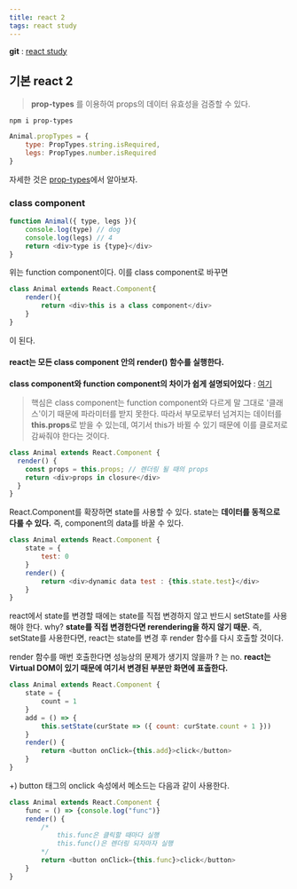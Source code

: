 ```yaml
---
title: react 2
tags: react study
---
```


**git** : [react study](http://github.com/Jivvon/movie-app-react)

## 기본 react 2

> **prop-types** 를 이용하여 props의 데이터 유효성을 검증할 수 있다.

`npm i prop-types`

``` js
Animal.propTypes = {
    type: PropTypes.string.isRequired,
    legs: PropTypes.number.isRequired
}
```

자세한 것은 [prop-types](https://www.npmjs.com/package/prop-types)에서 알아보자.

### class component

``` javascript
function Animal({ type, legs }){
    console.log(type) // dog
    console.log(legs) // 4
    return <div>type is {type}</div>
}
```

위는 function component이다. 이를 class component로 바꾸면

``` javascript
class Animal extends React.Component{
    render(){
        return <div>this is a class component</div>
    }
}
```
이 된다.

#### react는 모든 class component 안의 render() 함수를 실행한다.

**class component와 function component의 차이가 쉽게 설명되어있다** : [여기](https://overreacted.io/ko/how-are-function-components-different-from-classes/)

> 핵심은 class component는 function component와 다르게 말 그대로 '클래스'이기 때문에 파라미터를 받지 못한다. 따라서 부모로부터 넘겨지는 데이터를 **this.props**로 받을 수 있는데, 여기서 this가 바뀔 수 있기 때문에 이를 클로저로 감싸줘야 한다는 것이다.

``` javascript
class Animal extends React.Component {
  render() {
    const props = this.props; // 렌더링 될 때의 props
    return <div>props in closure</div>
  }
}
```

React.Component를 확장하면 state를 사용할 수 있다. state는 **데이터를 동적으로 다룰 수 있다.** 즉, component의 data를 바꿀 수 있다.

``` javascript
class Animal extends React.Component {
    state = {
        test: 0
    }
    render() {
        return <div>dynamic data test : {this.state.test}</div>
    }
}
```

react에서 state를 변경할 때에는 state를 직접 변경하지 않고 반드시 setState를 사용해야 한다. why? **state를 직접 변경한다면 rerendering을 하지 않기 때문.** 즉, setState를 사용한다면, react는 state를 변경 후 render 함수를 다시 호출할 것이다. 

render 함수를 매번 호출한다면 성능상의 문제가 생기지 않을까 ? 는 no. **react는 Virtual DOM이 있기 때문에 여기서 변경된 부분만 화면에 표출한다.**

``` javascript
class Animal extends React.Component {
    state = {
        count = 1
    }
    add = () => {
        this.setState(curState => ({ count: curState.count + 1 }))
    }
    render() {
        return <button onClick={this.add}>click</button>
    }
}
```


+) button 태그의 onclick 속성에서 메소드는 다음과 같이 사용한다.

``` javascript
class Animal extends React.Component {
    func = () => {console.log("func")}
    render() {
        /*
            this.func은 클릭할 때마다 실행
            this.func()은 렌더링 되자마자 실행
        */
        return <button onClick={this.func}>click</button>
    }
}
```

